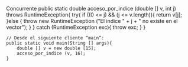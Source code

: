 Concurrente
    public static double acceso_por_indice (double [] v, int j) throws RuntimeException{
        try{
            if ((0 <= j) && (j <= v.length)){
                return v[j];
            }else {
                throw new RuntimeException ("El indice " + j + " no existe en el vector");
            }
        } catch (RuntimeException exc){
            throw exc;
        }
    }

    // Desde el siguiente cliente “main”:
    public static void main(String [] args){
        double [] v = new double [15];
        acceso_por_indice (v, 16);
    }